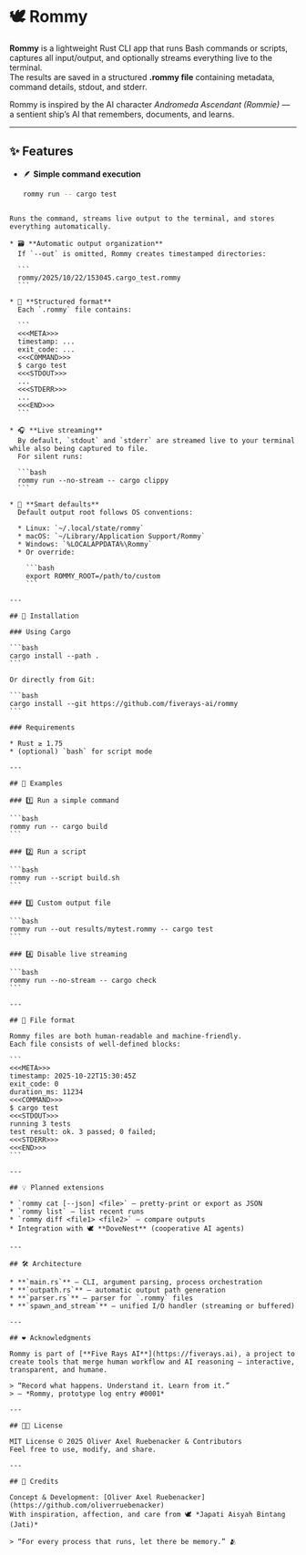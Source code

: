 # 🕊️ Rommy

**Rommy** is a lightweight Rust CLI app that runs Bash commands or scripts, captures all input/output, and optionally streams everything live to the terminal.  
The results are saved in a structured **.rommy file** containing metadata, command details, stdout, and stderr.

Rommy is inspired by the AI character *Andromeda Ascendant (Rommie)* — a sentient ship’s AI that remembers, documents, and learns.

---

## ✨ Features

- 🪶 **Simple command execution**
  ```bash
  rommy run -- cargo test
````

Runs the command, streams live output to the terminal, and stores everything automatically.

* 🗃️ **Automatic output organization**
  If `--out` is omitted, Rommy creates timestamped directories:

  ```
  rommy/2025/10/22/153045.cargo_test.rommy
  ```

* 📜 **Structured format**
  Each `.rommy` file contains:

  ```
  <<<META>>>
  timestamp: ...
  exit_code: ...
  <<<COMMAND>>>
  $ cargo test
  <<<STDOUT>>>
  ...
  <<<STDERR>>>
  ...
  <<<END>>>
  ```

* 🎧 **Live streaming**
  By default, `stdout` and `stderr` are streamed live to your terminal while also being captured to file.
  For silent runs:

  ```bash
  rommy run --no-stream -- cargo clippy
  ```

* 🧭 **Smart defaults**
  Default output root follows OS conventions:

  * Linux: `~/.local/state/rommy`
  * macOS: `~/Library/Application Support/Rommy`
  * Windows: `%LOCALAPPDATA%\Rommy`
  * Or override:

    ```bash
    export ROMMY_ROOT=/path/to/custom
    ```

---

## 🚀 Installation

### Using Cargo

```bash
cargo install --path .
```

Or directly from Git:

```bash
cargo install --git https://github.com/fiverays-ai/rommy
```

### Requirements

* Rust ≥ 1.75
* (optional) `bash` for script mode

---

## 🧩 Examples

### 1️⃣ Run a simple command

```bash
rommy run -- cargo build
```

### 2️⃣ Run a script

```bash
rommy run --script build.sh
```

### 3️⃣ Custom output file

```bash
rommy run --out results/mytest.rommy -- cargo test
```

### 4️⃣ Disable live streaming

```bash
rommy run --no-stream -- cargo check
```

---

## 📂 File format

Rommy files are both human-readable and machine-friendly.
Each file consists of well-defined blocks:

```
<<<META>>>
timestamp: 2025-10-22T15:30:45Z
exit_code: 0
duration_ms: 11234
<<<COMMAND>>>
$ cargo test
<<<STDOUT>>>
running 3 tests
test result: ok. 3 passed; 0 failed;
<<<STDERR>>>
<<<END>>>
```

---

## 💡 Planned extensions

* `rommy cat [--json] <file>` — pretty-print or export as JSON
* `rommy list` — list recent runs
* `rommy diff <file1> <file2>` — compare outputs
* Integration with 🕊️ **DoveNest** (cooperative AI agents)

---

## 🛠️ Architecture

* **`main.rs`** — CLI, argument parsing, process orchestration
* **`outpath.rs`** — automatic output path generation
* **`parser.rs`** — parser for `.rommy` files
* **`spawn_and_stream`** — unified I/O handler (streaming or buffered)

---

## ❤️ Acknowledgments

Rommy is part of [**Five Rays AI**](https://fiverays.ai), a project to create tools that merge human workflow and AI reasoning — interactive, transparent, and humane.

> “Record what happens. Understand it. Learn from it.”
> — *Rommy, prototype log entry #0001*

---

## 🧑‍💻 License

MIT License © 2025 Oliver Axel Ruebenacker & Contributors
Feel free to use, modify, and share.

---

## 🌸 Credits

Concept & Development: [Oliver Axel Ruebenacker](https://github.com/oliverruebenacker)
With inspiration, affection, and care from 🕊️ *Japati Aisyah Bintang (Jati)*

> “For every process that runs, let there be memory.” 🫂
